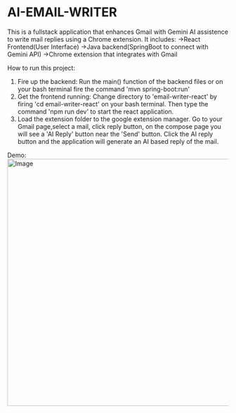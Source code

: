 # AI-EMAIL-WRITER
This is a fullstack application that enhances Gmail with Gemini AI assistence to write mail replies using a Chrome extension.
It includes:
 ->React Frontend(User Interface)
 ->Java backend(SpringBoot to connect with Gemini API)
 ->Chrome extension that integrates with Gmail


How to run this project:

  1. Fire up the backend:
       Run the main() function of the backend files
       or on your bash terminal fire the command 'mvn spring-boot:run'
  2. Get the frontend running:
       Change directory to 'email-writer-react' by firing
       'cd email-writer-react' on your bash terminal.
       Then type the command 'npm run dev' to start the react application.
  3. Load the extension folder to the google extension manager.
       Go to your Gmail page,select a mail, click reply button, on the compose page
       you will see a 'AI Reply' button near the 'Send' button. Click the AI reply button
       and the application will generate an AI based reply of the mail.

Demo:
 <img width="915" height="561" alt="Image" src="https://github.com/user-attachments/assets/8a618160-470f-4756-b83c-c040b8072a18" />
